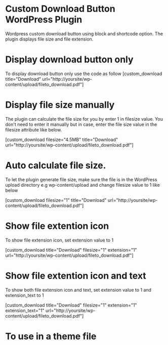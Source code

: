 # Custom Download Button WordPress Plugin
Wordpress custom download button using block and shortcode option. The plugin displays file size and file extension. 


# Display download button only
To display download button only use the code as follow
[custom_download title="Download" url="http://yoursite/wp-content/upload/fileto_download.pdf"]

# Display file size manually
The plugin can calculate the file size for you by enter 1 in filesize value. You don't need to enter it manually but in case, enter the file size value in the filesize attribute like below.

[custom_download filesize="4.5MB" title="Download" url="http://yoursite/wp-content/upload/fileto_download.pdf"]

# Auto calculate file size. 
To let the plugin generate file size, make sure the file is in the WordPress upload directory e.g wp-content/upload and change filesize value to 1 like below

[custom_download filesize="1" title="Download" url="http://yoursite/wp-content/upload/fileto_download.pdf"]

# Show file extention icon
To show file extension icon, set extension value to 1

[custom_download  title="Download" filesize="1" extension="1" url="http://yoursite/wp-content/upload/fileto_download.pdf"]

# Show file extention icon and text
To show both file extension icon and text,  set extension value to 1 and extension_text to 1

[custom_download  title="Download" filesize="1" extension="1" extension_text="1"  url="http://yoursite/wp-content/upload/fileto_download.pdf"]



# To use in a theme file

<?php 
echo do_shortcode('[custom_download title="Download" url="http://yoursite/wp-content/upload/fileto_download.pdf"]');
?>
